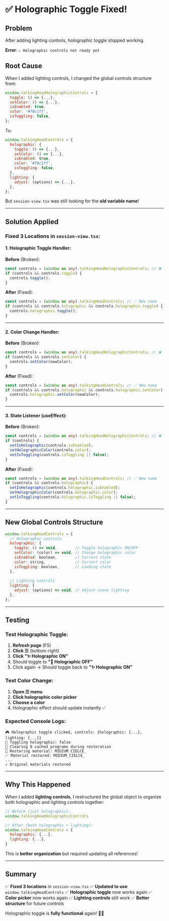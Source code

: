 # ✅ Holographic Toggle Fixed!

## Problem
After adding lighting controls, holographic toggle stopped working.

**Error**: `⚠️ Holographic controls not ready yet`

## Root Cause

When I added lighting controls, I changed the global controls structure from:

```javascript
window.talkingHeadHolographicControls = {
  toggle: () => {...},
  setColor: () => {...},
  isEnabled: true,
  color: '#70c1ff',
  isToggling: false,
};
```

To:

```javascript
window.talkingHeadControls = {
  holographic: {
    toggle: () => {...},
    setColor: () => {...},
    isEnabled: true,
    color: '#70c1ff',
    isToggling: false,
  },
  lighting: {
    adjust: (options) => {...},
  },
};
```

But `session-view.tsx` was still looking for the **old variable name**!

---

## Solution Applied

### Fixed 3 Locations in `session-view.tsx`:

#### 1. **Holographic Toggle Handler**:

**Before** (Broken):
```typescript
const controls = (window as any).talkingHeadHolographicControls; // ❌ Old name
if (controls && controls.toggle) {
  controls.toggle();
}
```

**After** (Fixed):
```typescript
const controls = (window as any).talkingHeadControls; // ✅ New name
if (controls && controls.holographic && controls.holographic.toggle) {
  controls.holographic.toggle();
}
```

---

#### 2. **Color Change Handler**:

**Before** (Broken):
```typescript
const controls = (window as any).talkingHeadHolographicControls; // ❌ Old name
if (controls && controls.setColor) {
  controls.setColor(newColor);
}
```

**After** (Fixed):
```typescript
const controls = (window as any).talkingHeadControls; // ✅ New name
if (controls && controls.holographic && controls.holographic.setColor) {
  controls.holographic.setColor(newColor);
}
```

---

#### 3. **State Listener (useEffect)**:

**Before** (Broken):
```typescript
const controls = (window as any).talkingHeadHolographicControls; // ❌ Old name
if (controls) {
  setIsHolographic(controls.isEnabled);
  setHolographicColor(controls.color);
  setIsToggling(controls.isToggling || false);
}
```

**After** (Fixed):
```typescript
const controls = (window as any).talkingHeadControls; // ✅ New name
if (controls && controls.holographic) {
  setIsHolographic(controls.holographic.isEnabled);
  setHolographicColor(controls.holographic.color);
  setIsToggling(controls.holographic.isToggling || false);
}
```

---

## New Global Controls Structure

```javascript
window.talkingHeadControls = {
  // Holographic controls
  holographic: {
    toggle: () => void,        // Toggle holographic ON/OFF
    setColor: (color) => void, // Change holographic color
    isEnabled: boolean,        // Current state
    color: string,             // Current color
    isToggling: boolean,       // Loading state
  },
  
  // Lighting controls
  lighting: {
    adjust: (options) => void, // Adjust scene lighting
  },
};
```

---

## Testing

### Test Holographic Toggle:
1. **Refresh page** (F5)
2. **Click ☰** (bottom-right)
3. **Click "✨ Holographic ON"**
4. Should toggle to **"🔲 Holographic OFF"**
5. Click again → Should toggle back to **"✨ Holographic ON"**

### Test Color Change:
1. **Open ☰ menu**
2. **Click holographic color picker**
3. **Choose a color**
4. Holographic effect should update instantly ✅

### Expected Console Logs:
```
🎮 Holographic toggle clicked, controls: {holographic: {...}, lighting: {...}}
🎨 Toggling holographic: false
🧹 Clearing 8 cached programs during restoration
🔄 Restoring material: MIDIUM_CIELCE_
✅ Material restored: MIDIUM_CIELCE_
...
✓ Original materials restored
```

---

## Why This Happened

When I added **lighting controls**, I restructured the global object to organize both holographic and lighting controls together:

```javascript
// Before (just holographic):
window.talkingHeadHolographicControls

// After (both holographic + lighting):
window.talkingHeadControls = {
  holographic: {...},
  lighting: {...},
}
```

This is **better organization** but required updating all references!

---

## Summary

✅ **Fixed 3 locations** in `session-view.tsx`
✅ **Updated to use** `window.talkingHeadControls`
✅ **Holographic toggle** now works again
✅ **Color picker** now works again
✅ **Lighting controls** still work
✅ **Better structure** for future controls

Holographic toggle is **fully functional** again! 🎉✨

